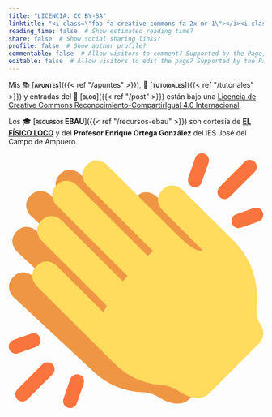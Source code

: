 ```yaml
---
title: "LICENCIA: CC BY-SA"
linktitle: "<i class=\"fab fa-creative-commons fa-2x mr-1\"></i><i class=\"fab fa-creative-commons-by fa-2x mr-1\"></i><i class=\"fab fa-creative-commons-sa fa-2x\"></i>"
reading_time: false  # Show estimated reading time?
share: false  # Show social sharing links?
profile: false  # Show author profile?
commentable: false  # Allow visitors to comment? Supported by the Page, Post, and Docs content types.
editable: false  # Allow visitors to edit the page? Supported by the Page, Post, and Docs content types.
---
```


Mis 📚 [<span style="font-variant:small-caps;">**apuntes**</span>]({{< ref "/apuntes" >}}), 👐 [<span style="font-variant:small-caps;">**tutoriales**</span>]({{< ref "/tutoriales" >}}) y entradas del 💬 [<span style="font-variant:small-caps;">**blog**</span>]({{< ref "/post" >}}) están bajo una [Licencia de Creative Commons Reconocimiento-CompartirIgual 4.0 Internacional](https://creativecommons.org/licenses/by-sa/4.0/deed.es).

<center>
<i class="fab fa-creative-commons fa-2x mr-1"></i><i class="fab fa-creative-commons-by fa-2x mr-1"></i><i class="fab fa-creative-commons-sa fa-2x"></i>
</center>

Los 🎓 [<span style="font-variant:small-caps;">**recursos EBAU**</span>]({{< ref "/recursos-ebau" >}}) son cortesía de [**EL FÍSICO LOCO**](http://elfisicoloco.blogspot.com) y del **Profesor Enrique Ortega González** del IES José del Campo de Ampuero.

<center>
<svg id="palmas" xmlns="http://www.w3.org/2000/svg" width="100%" viewBox="0 0 36 36"><path fill="#EF9645" d="M32.302 24.347c-.695-1.01-.307-2.47-.48-4.082-.178-2.63-1.308-5.178-3.5-7.216l-7.466-6.942s-1.471-1.369-2.841.103c-1.368 1.471.104 2.84.104 2.84l3.154 2.934 2.734 2.542s-.685.736-3.711-2.078l-10.22-9.506s-1.473-1.368-2.842.104c-1.368 1.471.103 2.84.103 2.84l9.664 8.989c-.021-.02-.731.692-.744.68L5.917 5.938s-1.472-1.369-2.841.103c-1.369 1.472.103 2.84.103 2.84L13.52 18.5c.012.012-.654.764-.634.783l-8.92-8.298s-1.472-1.369-2.841.103c-1.369 1.472.103 2.841.103 2.841l9.484 8.82c.087.081-.5.908-.391 1.009l-6.834-6.356s-1.472-1.369-2.841.104c-1.369 1.472.103 2.841.103 2.841L11.896 30.71c1.861 1.731 3.772 2.607 6.076 2.928.469.065 1.069.065 1.315.096.777.098 1.459.374 2.372.934 1.175.72 2.938 1.02 3.951-.063l3.454-3.695 3.189-3.412c1.012-1.082.831-2.016.049-3.151z"/><path d="M1.956 35.026c-.256 0-.512-.098-.707-.293-.391-.391-.391-1.023 0-1.414L4.8 29.77c.391-.391 1.023-.391 1.414 0s.391 1.023 0 1.414l-3.551 3.55c-.195.195-.451.292-.707.292zm6.746.922c-.109 0-.221-.018-.331-.056-.521-.182-.796-.752-.613-1.274l.971-2.773c.182-.521.753-.795 1.274-.614.521.183.796.753.613 1.274l-.971 2.773c-.144.412-.53.67-.943.67zm-7.667-7.667c-.412 0-.798-.257-.943-.667-.184-.521.089-1.092.61-1.276l2.495-.881c.523-.18 1.092.091 1.276.61.184.521-.089 1.092-.61 1.276l-2.495.881c-.111.039-.223.057-.333.057zm29.46-21.767c-.256 0-.512-.098-.707-.293-.391-.391-.391-1.024 0-1.415l3.552-3.55c.391-.39 1.023-.39 1.414 0s.391 1.024 0 1.415l-3.552 3.55c-.195.196-.451.293-.707.293zm-4.164-1.697c-.109 0-.221-.019-.33-.057-.521-.182-.796-.752-.614-1.274l.97-2.773c.183-.521.752-.796 1.274-.614.521.182.796.752.614 1.274l-.97 2.773c-.144.413-.531.671-.944.671zm6.143 5.774c-.412 0-.798-.257-.943-.667-.184-.521.09-1.092.61-1.276l2.494-.881c.522-.185 1.092.09 1.276.61.184.521-.09 1.092-.61 1.276l-2.494.881c-.111.039-.223.057-.333.057z" fill="#FA743E"/><path fill="#FFDB5E" d="M35.39 23.822c-.661-1.032-.224-2.479-.342-4.096-.09-2.634-1.133-5.219-3.255-7.33l-7.228-7.189s-1.424-1.417-2.843.008c-1.417 1.424.008 2.842.008 2.842l3.054 3.039 2.646 2.632s-.71.712-3.639-2.202c-2.931-2.915-9.894-9.845-9.894-9.845s-1.425-1.417-2.843.008c-1.418 1.424.007 2.841.007 2.841l9.356 9.31c-.02-.02-.754.667-.767.654L9.64 4.534s-1.425-1.418-2.843.007c-1.417 1.425.007 2.842.007 2.842l10.011 9.962c.012.012-.68.741-.66.761L7.52 9.513s-1.425-1.417-2.843.008.007 2.843.007 2.843l9.181 9.135c.084.083-.53.891-.425.996l-6.616-6.583s-1.425-1.417-2.843.008.007 2.843.007 2.843l10.79 10.732c1.802 1.793 3.682 2.732 5.974 3.131.467.081 1.067.101 1.311.14.773.124 1.445.423 2.34 1.014 1.15.759 2.902 1.118 3.951.07l3.577-3.576 3.302-3.302c1.049-1.05.9-1.99.157-3.15z"/></svg>
</center>
